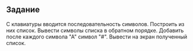 ## Задание

С клавиатуры вводится последовательность символов. Построить из них список. Вывести символы списка в обратном порядке. Добавить после каждого символа "А" символ "#". Вывести на экран полученный список.